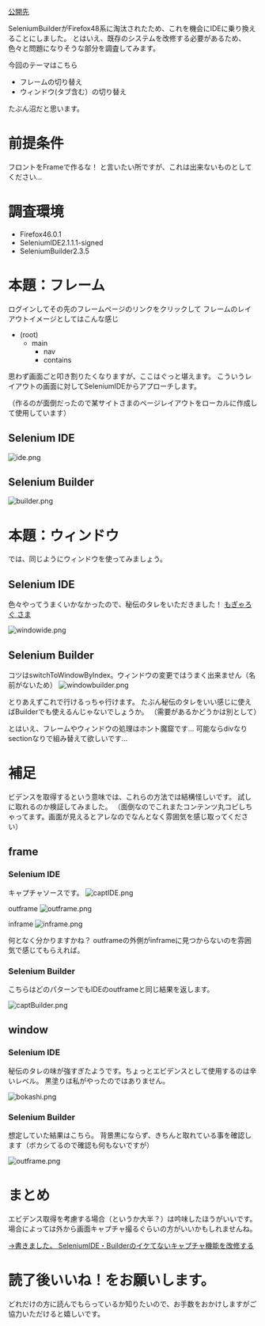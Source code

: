 [公開先](https://qiita.com/nomurasan/items/69233da8e8beb45f51af)

SeleniumBuilderがFirefox48系に淘汰されたため、これを機会にIDEに乗り換えることにしました。
とはいえ、既存のシステムを改修する必要があるため、色々と問題になりそうな部分を調査してみます。

今回のテーマはこちら

- フレームの切り替え
- ウィンドウ(タブ含む）の切り替え

たぶん沼だと思います。

# 前提条件
フロントをFrameで作るな！
と言いたい所ですが、これは出来ないものとしてください…


# 調査環境

- Firefox46.0.1
- SeleniumIDE2.1.1.1-signed
- SeleniumBuilder2.3.5

# 本題：フレーム
ログインしてその先のフレームページのリンクをクリックして
フレームのレイアウトイメージとしてはこんな感じ

- (root)
	- main
		- nav
		- contains

思わず画面ごと叩き割りたくなりますが、ここはぐっと堪えます。
こういうレイアウトの画面に対してSeleniumIDEからアプローチします。

（作るのが面倒だったので某サイトさまのページレイアウトをローカルに作成して使用しています）

## Selenium IDE

![ide.png](https://qiita-image-store.s3.amazonaws.com/0/122800/61a93d07-9e62-5e4e-26a4-3b9ac1a39a50.png)
## Selenium Builder

![builder.png](https://qiita-image-store.s3.amazonaws.com/0/122800/babab318-045b-6b25-7263-b0ac205e532f.png)

# 本題：ウィンドウ
では、同じようにウィンドウを使ってみましょう。

## Selenium IDE

色々やってうまくいかなかったので、秘伝のタレをいただきました！
[もぎゃろぐ さま](http://blog.mogya.com/2009/07/selenuimtarget-blank.html)

![windowide.png](https://qiita-image-store.s3.amazonaws.com/0/122800/f2b14512-0e41-454c-184b-9196927d199d.png)

## Selenium Builder
コツはswitchToWindowByIndex。ウィンドウの変更ではうまく出来ません（名前がないため）
![windowbuilder.png](https://qiita-image-store.s3.amazonaws.com/0/122800/5a5c6821-fd2f-8154-634c-8f26f9f1fed1.png)

とりあえずこれで行けるっちゃ行けます。
たぶん秘伝のタレをいい感じに使えばBuilderでも使えるんじゃないでしょうか。
（需要があるかどうかは別として）

とはいえ、フレームやウィンドウの処理はホント魔窟です…
可能ならdivなりsectionなりで組み替えて欲しいです…

# 補足
ビデンスを取得するという意味では、これらの方法では結構怪しいです。
試しに取れるのか検証してみました。
（面倒なのでこれまたコンテンツ丸コピしちゃってます。画面が見えるとアレなのでなんとなく雰囲気を感じ取ってください）

## frame

### Selenium IDE
キャプチャソースです。
![captIDE.png](https://qiita-image-store.s3.amazonaws.com/0/122800/7e71d6e9-33f9-ce47-dde8-35eab4f5ba80.png)

outframe
![outframe.png](https://qiita-image-store.s3.amazonaws.com/0/122800/bacbc677-7e27-d1f4-ba42-69c50373acc5.png)

inframe
![inframe.png](https://qiita-image-store.s3.amazonaws.com/0/122800/1f0358c7-5374-0f88-36b1-33708071912c.png)

何となく分かりますかね？
outframeの外側がinframeに見つからないのを雰囲気で感じてもらえれば。

### Selenium Builder
こちらはどのパターンでもIDEのoutframeと同じ結果を返します。

![captBuilder.png](https://qiita-image-store.s3.amazonaws.com/0/122800/0dc04182-d65a-d41c-8a4b-a178826db9d1.png)

## window
### Selenium IDE
秘伝のタレの味が強すぎたようです。ちょっとエビデンスとして使用するのは辛いレベル。
黒塗りは私がやったのではありません。

![bokashi.png](https://qiita-image-store.s3.amazonaws.com/0/122800/8fd313c2-2908-9823-beca-c2ac99585479.png)

### Selenium Builder
想定していた結果はこちら。
背景黒にならず、きちんと取れている事を確認します（ボカシてるので確認も何もないですが）

![outframe.png](https://qiita-image-store.s3.amazonaws.com/0/122800/bacbc677-7e27-d1f4-ba42-69c50373acc5.png)

# まとめ

エビデンス取得を考慮する場合（というか大半？）は吟味したほうがいいです。
場合によっては外から画面キャプチャ撮るぐらいの方がいいかもしれませんね。

[→書きました。
SeleniumIDE・Builderのイケてないキャプチャ機能を改修する](http://qiita.com/nomurasan/items/21c9dabe898dfebe2a5c)

# 読了後いいね！をお願いします。
どれだけの方に読んでもらっているか知りたいので、お手数をおかけしますがご協力いただけると嬉しいです。
